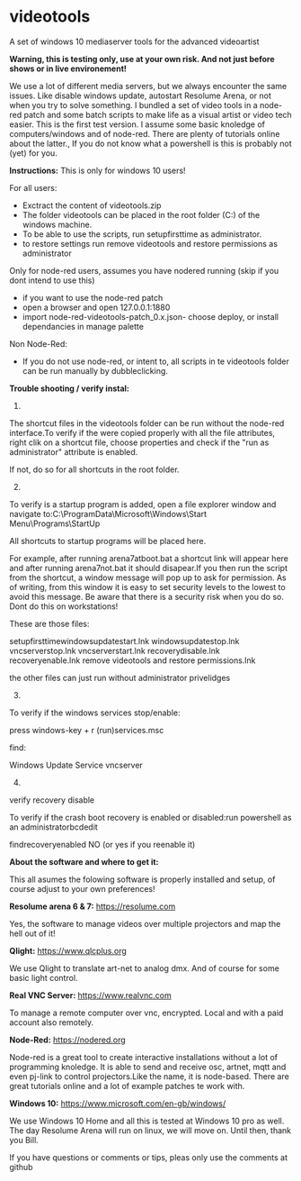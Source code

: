 # videotools
A set of windows 10 mediaserver tools for the advanced videoartist

**Warning, this is testing only, use at your own risk. And not just before shows or in live environement!**

We use a lot of different media servers, but we always encounter the same issues. Like disable windows update, autostart Resolume Arena, or not when you try to solve something. I bundled  a set of video tools in a node-red patch and some batch scripts to make life  as a visual artist or video tech easier. This is the first test version. I assume some basic knoledge of computers/windows and of node-red. There are plenty of tutorials online about the latter.,  If you do not know what a powershell is this is probably not (yet) for you.

**Instructions:**
This is only for windows 10 users!

For all users:
- Exctract the content of videotools.zip
- The folder videotools can be placed in the root folder (C:\) of the windows machine.
- To be able to use the scripts, run setupfirsttime as administrator.
- to restore settings run remove videotools and restore permissions as administrator

Only for node-red users, assumes you have nodered running (skip if you dont intend to use this)
- if you want to use the node-red patch
- open a browser and open 127.0.0.1:1880
- import node-red-videotools-patch_0.x.json- choose deploy, or install dependancies in manage palette

Non Node-Red:
- If you do not use node-red, or intent to, all scripts in te videotools folder can be run manually by dubbleclicking.


**Trouble shooting / verify instal:**

1.
The shortcut files in the videotools folder can be run without the node-red interface.To verify if the were copied properly with all the file attributes, right clik on a shortcut file, choose properties and check if the "run as administrator" attribute is enabled.

If not, do so for all shortcuts in the root folder.


2. 
To verify is a startup program is added, open  a file explorer window and navigate to:C:\ProgramData\Microsoft\Windows\Start Menu\Programs\StartUp

All shortcuts to startup programs will be placed here.

For example, after running arena7atboot.bat a shortcut link will appear here and after running arena7not.bat it should disapear.If you then run the script from the shortcut, a window message will pop up to ask for permission. As of writing, from this window it is easy to set security levels to the lowest to avoid this message. Be aware that there is a security risk when you do so. Dont do this on workstations!

These are those files:

setupfirsttimewindowsupdatestart.lnk
windowsupdatestop.lnk
vncserverstop.lnk
vncserverstart.lnk
recoverydisable.lnk
recoveryenable.lnk
remove videotools and restore permissions.lnk

the other files can just run without administrator privelidges


3.
To verify if the windows services stop/enable:

press windows-key + r (run)services.msc

find:

Windows Update Service
vncserver


4. 
verify recovery disable

To verify if the crash boot recovery is enabled or disabled:run powershell as an administratorbcdedit

findrecoveryenabled         NO (or yes if you reenable it)



**About the software and where to get it:**

This all asumes the folowing software is properly installed and setup, of course adjust to your own preferences!

**Resolume arena 6 & 7:**
https://resolume.com

Yes, the software to manage videos over multiple projectors and map the hell out of it!



**Qlight:**
https://www.qlcplus.org

We use Qlight to translate art-net to analog dmx. And of course for some basic light control.


**Real VNC Server:**
https://www.realvnc.com

To manage a remote computer over vnc, encrypted. Local and with a paid account also remotely.  


**Node-Red:**
https://nodered.org

Node-red is a great tool to create interactive installations without a lot of programming knoledge.  It is able to send and receive osc, artnet, mqtt and even pj-link to control projectors.Like the name, it is node-based. There are great tutorials online and a lot of example patches te work with.

**Windows 10:**
https://www.microsoft.com/en-gb/windows/

We use Windows 10 Home and all this is tested at Windows 10 pro as well. The day Resolume Arena will run on linux, we will move on. Until then, thank you Bill.

If you have questions or comments or tips, pleas only use the comments at github
